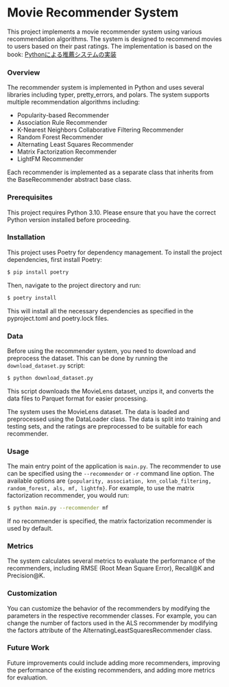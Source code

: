 # Movie Recommender System

This project implements a movie recommender system using various recommendation algorithms. The system is designed to recommend movies to users based on their past ratings. The implementation is based on the book: [Pythonによる推薦システムの実装](https://www.oreilly.co.jp/books/9784873119663/)

### Overview

The recommender system is implemented in Python and uses several libraries including typer, pretty_errors, and polars. The system supports multiple recommendation algorithms including:

- Popularity-based Recommender
-  Association Rule Recommender
- K-Nearest Neighbors Collaborative Filtering Recommender
- Random Forest Recommender
- Alternating Least Squares Recommender
- Matrix Factorization Recommender
- LightFM Recommender

Each recommender is implemented as a separate class that inherits from the BaseRecommender abstract base class.

### Prerequisites

This project requires Python 3.10. Please ensure that you have the correct Python version installed before proceeding.

### Installation

This project uses Poetry for dependency management. To install the project dependencies, first install Poetry:

```sh
$ pip install poetry
```

Then, navigate to the project directory and run:

```sh
$ poetry install
```

This will install all the necessary dependencies as specified in the pyproject.toml and poetry.lock files.

### Data

Before using the recommender system, you need to download and preprocess the dataset. This can be done by running the `download_dataset.py` script:

```sh
$ python download_dataset.py
```

This script downloads the MovieLens dataset, unzips it, and converts the data files to Parquet format for easier processing.

The system uses the MovieLens dataset. The data is loaded and preprocessed using the DataLoader class. The data is split into training and testing sets, and the ratings are preprocessed to be suitable for each recommender.

### Usage

The main entry point of the application is `main.py`. The recommender to use can be specified using the `--recommender` or `-r` command line option. The available options are `{popularity, association, knn_collab_filtering, random_forest, als, mf, lightfm}`. For example, to use the matrix factorization recommender, you would run:

```sh
$ python main.py --recommender mf
```

If no recommender is specified, the matrix factorization recommender is used by default.

### Metrics

The system calculates several metrics to evaluate the performance of the recommenders, including RMSE (Root Mean Square Error), Recall@K and Precision@K.

### Customization

You can customize the behavior of the recommenders by modifying the parameters in the respective recommender classes. For example, you can change the number of factors used in the ALS recommender by modifying the factors attribute of the AlternatingLeastSquaresRecommender class.

### Future Work

Future improvements could include adding more recommenders, improving the performance of the existing recommenders, and adding more metrics for evaluation.

